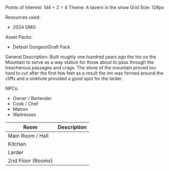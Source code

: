 Points of Interest: 1d4 + 2 = 4
Theme: A tavern in the snow
Grid Size: 128px

Resources used:
* 2024 DMG

Asset Packs:
* Default DungeonDraft Pack

General Description:
Built roughly one hundred years ago the Inn on the Mountain to serve as a way station for those about to pass through the treacherous passages and crags. The stone of the mountain proved too hard to cut after the first few feet as a result the inn was formed around the cliffs and a sinkhole provided a good spot for the larder. 

NPCs:
* Owner / Bartender 
* Cook / Chef
* Matron
* Waitresses

| Room              | Description |
| ----------------- | ----------- |
| Main Room / Hall  |             |
| Kitchen           |             |
| Larder            |             |
| 2nd Floor (Rooms) |             |
